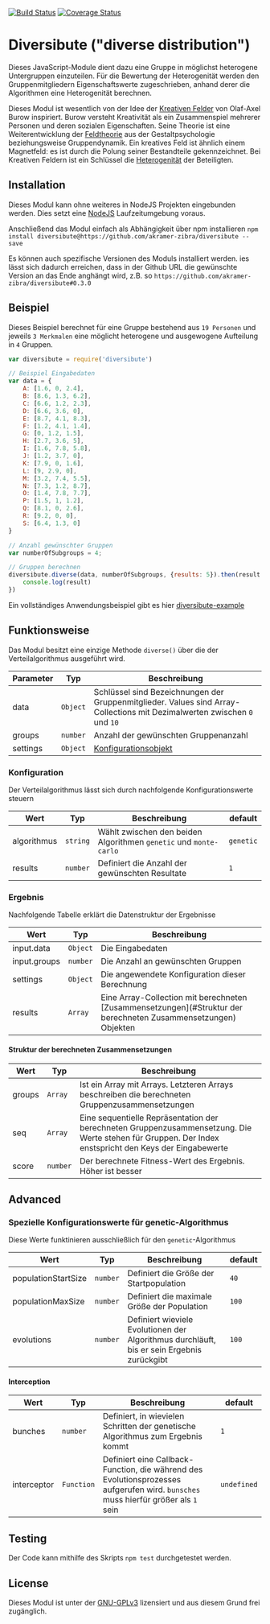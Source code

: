 [![Build Status](https://api.travis-ci.com/akramer-zibra/diversibute.svg?branch=master)](https://travis-ci.com/github/akramer-zibra/diversibute) [![Coverage Status](https://coveralls.io/repos/github/akramer-zibra/diversibute/badge.svg?branch=48-coveralls-integration)](https://coveralls.io/github/akramer-zibra/diversibute?branch=48-coveralls-integration)

# Diversibute ("diverse distribution")
Dieses JavaScript-Module dient dazu eine Gruppe in möglichst heterogene Untergruppen einzuteilen. Für die Bewertung der Heterogenität werden den Gruppenmitgliedern Eigenschaftswerte zugeschrieben, anhand derer die Algorithmen eine Heterogenität berechnen.

Dieses Modul ist wesentlich von der Idee der [Kreativen Felder](http://olaf-axel-burow.de/index.php/forschung/kreative-felder) von Olaf-Axel Burow inspiriert. Burow versteht Kreativität als ein Zusammenspiel mehrerer Personen und deren sozialen Eigenschaften. Seine Theorie ist eine Weiterentwicklung der [Feldtheorie](https://de.wikipedia.org/wiki/Feldtheorie_(Psychologie)) aus der Gestaltpsychologie beziehungsweise Gruppendynamik. Ein kreatives Feld ist ähnlich einem Magnetfeld: es ist durch die Polung seiner Bestandteile gekennzeichnet. Bei Kreativen Feldern ist ein Schlüssel die [Heterogenität](https://de.wikipedia.org/wiki/Heterogenit%C3%A4t_%28P%C3%A4dagogik%29) der Beteiligten.

## Installation 
Dieses Modul kann ohne weiteres in NodeJS Projekten eingebunden werden. Dies setzt eine [NodeJS](https://nodejs.org/en/download/) Laufzeitumgebung voraus.  

Anschließend das Modul einfach als Abhängigkeit über npm installieren `npm install diversibute@https://github.com/akramer-zibra/diversibute --save`

Es können auch spezifische Versionen des Moduls installiert werden. ies lässt sich dadurch erreichen, dass in der Github URL die gewünschte Version an das Ende anghängt wird, z.B. so `https://github.com/akramer-zibra/diversibute#0.3.0`

## Beispiel
Dieses Beispiel berechnet für eine Gruppe bestehend aus `19 Personen` und jeweils `3 Merkmalen` eine möglicht heterogene und ausgewogene Aufteilung in `4` Gruppen.

```javascript
var diversibute = require('diversibute')

// Beispiel Eingabedaten
var data = {
    A: [1.6, 0, 2.4],
    B: [8.6, 1.3, 6.2],
    C: [6.6, 1.2, 2.3],
    D: [6.6, 3.6, 0],
    E: [8.7, 4.1, 8.3],
    F: [1.2, 4.1, 1.4],
    G: [0, 1.2, 1.5],
    H: [2.7, 3.6, 5],
    I: [1.6, 7.8, 5.8],
    J: [1.2, 3.7, 0],
    K: [7.9, 0, 1.6],
    L: [9, 2.9, 0],
    M: [3.2, 7.4, 5.5],
    N: [7.3, 1.2, 8.7],
    O: [1.4, 7.8, 7.7],
    P: [1.5, 1, 1.2],
    Q: [8.1, 0, 2.6],
    R: [9.2, 0, 0],
    S: [6.4, 1.3, 0]
}

// Anzahl gewünschter Gruppen
var numberOfSubgroups = 4;

// Gruppen berechnen
diversibute.diverse(data, numberOfSubgroups, {results: 5}).then(result => {
    console.log(result)
})
```

Ein vollständiges Anwendungsbeispiel gibt es hier [diversibute-example](https://github.com/akramer-zibra/diversibute-example)

## Funktionsweise
Das Modul besitzt eine einzige Methode `diverse()` über die der Verteilalgorithmus ausgeführt wird.

| Parameter | Typ | Beschreibung |
|---|---|---|
| data | `Object` | Schlüssel sind Bezeichnungen der Gruppenmitglieder. Values sind Array-Collections mit Dezimalwerten zwischen `0` und `10`
| groups | `number` | Anzahl der gewünschten Gruppenanzahl
| settings | `Object` | [Konfigurationsobjekt](#Konfiguration)

### Konfiguration
Der Verteilalgorithmus lässt sich durch nachfolgende Konfigurationswerte steuern

| Wert | Typ | Beschreibung | default
|---|---|---|---|
| algorithmus | `string` | Wählt zwischen den beiden Algorithmen `genetic` und `monte-carlo` | `genetic`
| results | `number` | Definiert die Anzahl der gewünschten Resultate | `1`

### Ergebnis
Nachfolgende Tabelle erklärt die Datenstruktur der Ergebnisse

| Wert | Typ | Beschreibung
|---|---|---|
| input.data | `Object` | Die Eingabedaten
| input.groups | `number` | Die Anzahl an gewünschten Gruppen
| settings | `Object` | Die angewendete Konfiguration dieser Berechnung
| results | `Array` | Eine Array-Collection mit berechneten [Zusammensetzungen](#Struktur der berechneten Zusammensetzungen) Objekten

#### Struktur der berechneten Zusammensetzungen
| Wert | Typ | Beschreibung
|---|---|---|
| groups | `Array` | Ist ein Array mit Arrays. Letzteren Arrays beschreiben die berechneten Gruppenzusammensetzungen
| seq | `Array` | Eine sequentielle Repräsentation der berechneten Gruppenzusammensetzung. Die Werte stehen für Gruppen. Der Index enstspricht den Keys der Eingabewerte
| score | `number` | Der berechnete Fitness-Wert des Ergebnis. Höher ist besser 

## Advanced

### Spezielle Konfigurationswerte für genetic-Algorithmus
Diese Werte funktinieren ausschließlich für den `genetic`-Algorithmus

| Wert | Typ | Beschreibung | default
|---|---|---|---|
| populationStartSize | `number` | Definiert die Größe der Startpopulation | `40`
| populationMaxSize | `number` | Definiert die maximale Größe der Population | `100`
| evolutions | `number` | Definiert wieviele Evolutionen der Algorithmus durchläuft, bis er sein Ergebnis zurückgibt | `100`

#### Interception
| Wert | Typ | Beschreibung | default
|---|---|---|---|
| bunches | `number` | Definiert, in wievielen Schritten der genetische Algorithmus zum Ergebnis kommt | `1`
| interceptor | `Function` | Definiert eine Callback-Function, die während des Evolutionsprozesses aufgerufen wird. `bunsches` muss hierfür größer als `1` sein | `undefined`

## Testing
Der Code kann mithilfe des Skripts `npm test` durchgetestet werden.

## License
Dieses Modul ist unter der [GNU-GPLv3](LICENSE) lizensiert und aus diesem Grund frei zugänglich. 